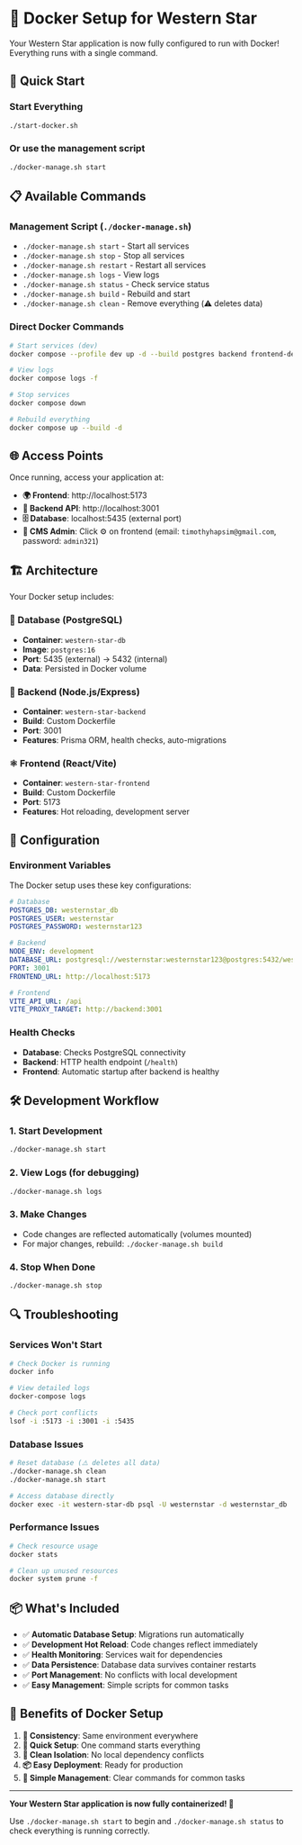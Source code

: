 # 🐳 Docker Setup for Western Star

Your Western Star application is now fully configured to run with Docker! Everything runs with a single command.

## 🚀 Quick Start

### Start Everything

```bash
./start-docker.sh
```

### Or use the management script

```bash
./docker-manage.sh start
```

## 📋 Available Commands

### Management Script (`./docker-manage.sh`)

- `./docker-manage.sh start` - Start all services
- `./docker-manage.sh stop` - Stop all services
- `./docker-manage.sh restart` - Restart all services
- `./docker-manage.sh logs` - View logs
- `./docker-manage.sh status` - Check service status
- `./docker-manage.sh build` - Rebuild and start
- `./docker-manage.sh clean` - Remove everything (⚠️ deletes data)

### Direct Docker Commands

```bash
# Start services (dev)
docker compose --profile dev up -d --build postgres backend frontend-dev

# View logs
docker compose logs -f

# Stop services
docker compose down

# Rebuild everything
docker compose up --build -d
```

## 🌐 Access Points

Once running, access your application at:

- **🌍 Frontend**: http://localhost:5173
- **🔧 Backend API**: http://localhost:3001
- **🗄️ Database**: localhost:5435 (external port)
- **🔐 CMS Admin**: Click ⚙️ on frontend (email: `timothyhapsim@gmail.com`, password: `admin321`)

## 🏗️ Architecture

Your Docker setup includes:

### 🐘 Database (PostgreSQL)

- **Container**: `western-star-db`
- **Image**: `postgres:16`
- **Port**: 5435 (external) → 5432 (internal)
- **Data**: Persisted in Docker volume

### 🚀 Backend (Node.js/Express)

- **Container**: `western-star-backend`
- **Build**: Custom Dockerfile
- **Port**: 3001
- **Features**: Prisma ORM, health checks, auto-migrations

### ⚛️ Frontend (React/Vite)

- **Container**: `western-star-frontend`
- **Build**: Custom Dockerfile
- **Port**: 5173
- **Features**: Hot reloading, development server

## 🔧 Configuration

### Environment Variables

The Docker setup uses these key configurations:

```yaml
# Database
POSTGRES_DB: westernstar_db
POSTGRES_USER: westernstar
POSTGRES_PASSWORD: westernstar123

# Backend
NODE_ENV: development
DATABASE_URL: postgresql://westernstar:westernstar123@postgres:5432/westernstar_db
PORT: 3001
FRONTEND_URL: http://localhost:5173

# Frontend
VITE_API_URL: /api
VITE_PROXY_TARGET: http://backend:3001
```

### Health Checks

- **Database**: Checks PostgreSQL connectivity
- **Backend**: HTTP health endpoint (`/health`)
- **Frontend**: Automatic startup after backend is healthy

## 🛠️ Development Workflow

### 1. Start Development

```bash
./docker-manage.sh start
```

### 2. View Logs (for debugging)

```bash
./docker-manage.sh logs
```

### 3. Make Changes

- Code changes are reflected automatically (volumes mounted)
- For major changes, rebuild: `./docker-manage.sh build`

### 4. Stop When Done

```bash
./docker-manage.sh stop
```

## 🔍 Troubleshooting

### Services Won't Start

```bash
# Check Docker is running
docker info

# View detailed logs
docker-compose logs

# Check port conflicts
lsof -i :5173 -i :3001 -i :5435
```

### Database Issues

```bash
# Reset database (⚠️ deletes all data)
./docker-manage.sh clean
./docker-manage.sh start

# Access database directly
docker exec -it western-star-db psql -U westernstar -d westernstar_db
```

### Performance Issues

```bash
# Check resource usage
docker stats

# Clean up unused resources
docker system prune -f
```

## 📦 What's Included

- ✅ **Automatic Database Setup**: Migrations run automatically
- ✅ **Development Hot Reload**: Code changes reflect immediately
- ✅ **Health Monitoring**: Services wait for dependencies
- ✅ **Data Persistence**: Database data survives container restarts
- ✅ **Port Management**: No conflicts with local development
- ✅ **Easy Management**: Simple scripts for common tasks

## 🎯 Benefits of Docker Setup

1. **🔄 Consistency**: Same environment everywhere
2. **🚀 Quick Setup**: One command starts everything
3. **🧹 Clean Isolation**: No local dependency conflicts
4. **📦 Easy Deployment**: Ready for production
5. **🔧 Simple Management**: Clear commands for common tasks

---

**Your Western Star application is now fully containerized! 🎉**

Use `./docker-manage.sh start` to begin and `./docker-manage.sh status` to check everything is running correctly.

